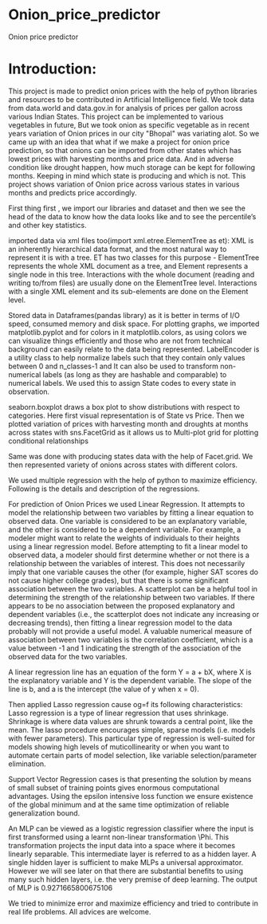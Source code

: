 # Onion_price_predictor
Onion price predictor

# Introduction:
This project is made to predict onion prices with the help of python libraries and resources to be contributed in Artificial Intelligence field. We took data from data.world and data.gov.in for analysis of prices per gallon across various Indian States. This project can be implemented to various vegetables in future, But we took onion as specific vegetable as in recent years variation of Onion prices in our city "Bhopal" was variating alot. So we came up with an idea that what if we make a project for onion price prediction, so that onions can be imported from other states which has lowest prices with harvesting months and price data. And in adverse condition like drought happen, how much storage can be kept for following months. Keeping in mind which state is producing and which is not.
This project shows variation of Onion price across various states in various months and predicts price accordingly.


First thing first , we import our libraries and dataset and then we see the head of the data to know how the data looks like and to see the percentile’s and other key statistics.

imported data via xml files too(import xml.etree.ElementTree as et):
XML is an inherently hierarchical data format, and the most natural way to represent it is with a tree. ET has two classes for this purpose - ElementTree represents the whole XML document as a tree, and Element represents a single node in this tree. Interactions with the whole document (reading and writing to/from files) are usually done on the ElementTree level. Interactions with a single XML element and its sub-elements are done on the Element level.

Stored data in Dataframes(pandas library) as it is better in terms of I/O speed, consumed memory and disk space.
For plotting graphs, we imported matplotlib.pyplot and for colors in it matplotlib.colors, as using colors we can visualize things efficiently and those who are not from technical background can easily relate to the data being represented.
LabelEncoder is a utility class to help normalize labels such that they contain only values between 0 and n_classes-1 and It can also be used to transform non-numerical labels (as long as they are hashable and comparable) to numerical labels. We used this to assign State codes to every state in observation.


seaborn.boxplot draws a box plot to show distributions with respect to categories. Here first visual representation is of State vs Price.
Then we plotted variation of prices with harvesting month and droughts at months across states with sns.FacetGrid as it allows us  to Multi-plot grid for plotting conditional relationships

Same was done with producing states data with the help of Facet.grid.
We then represented variety of onions across states with different colors.

We used multiple regression with the help of python to maximize efficiency. Following is the details and description of the regressions.

For prediction of Onion Prices we used Linear Regression. It attempts to model the relationship between two variables by fitting a linear equation to observed data. One variable is considered to be an explanatory variable, and the other is considered to be a dependent variable. For example, a modeler might want to relate the weights of individuals to their heights using a linear regression model.
Before attempting to fit a linear model to observed data, a modeler should first determine whether or not there is a relationship between the variables of interest. This does not necessarily imply that one variable causes the other (for example, higher SAT scores do not cause higher college grades), but that there is some significant association between the two variables. A scatterplot can be a helpful tool in determining the strength of the relationship between two variables. If there appears to be no association between the proposed explanatory and dependent variables (i.e., the scatterplot does not indicate any increasing or decreasing trends), then fitting a linear regression model to the data probably will not provide a useful model. A valuable numerical measure of association between two variables is the correlation coefficient, which is a value between -1 and 1 indicating the strength of the association of the observed data for the two variables.

A linear regression line has an equation of the form Y = a + bX, where X is the explanatory variable and Y is the dependent variable. The slope of the line is b, and a is the intercept (the value of y when x = 0).

Then applied Lasso regression cause og=f its following characteristics:
Lasso regression is a type of linear regression that uses shrinkage. Shrinkage is where data values are shrunk towards a central point, like the mean. The lasso procedure encourages simple, sparse models (i.e. models with fewer parameters). This particular type of regression is well-suited for models showing high levels of muticollinearity or when you want to automate certain parts of model selection, like variable selection/parameter elimination.

Support Vector Regression cases is that presenting the solution by means of small subset of training points gives enormous computational advantages. Using the epsilon intensive loss function we ensure existence of the global minimum and at the same time optimization of reliable generalization bound.

An MLP can be viewed as a logistic regression classifier where the input is first transformed using a learnt non-linear transformation \Phi. This transformation projects the input data into a space where it becomes linearly separable. This intermediate layer is referred to as a hidden layer. A single hidden layer is sufficient to make MLPs a universal approximator. However we will see later on that there are substantial benefits to using many such hidden layers, i.e. the very premise of deep learning. 
The output of MLP is 0.9271665800675106

We tried to minimize error and maximize efficiency and tried to contribute in real life problems.
All advices are welcome.




